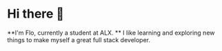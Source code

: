 # **Hi there 👋**
**I'm Flo, currently a student at ALX.
** I like learning and exploring new things to make myself a great full stack developer.              
